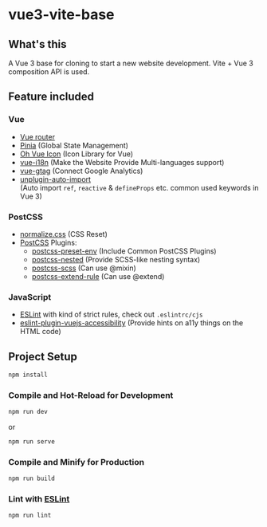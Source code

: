 # vue3-vite-base

## What's this
A Vue 3 base for cloning to start a new website development. Vite + Vue 3 composition API is used.

## Feature included

### Vue
- [Vue router](https://router.vuejs.org/)
- [Pinia](https://pinia.vuejs.org/) (Global State Management)
- [Oh Vue Icon](https://oh-vue-icons.js.org/) (Icon Library for Vue)
- [vue-i18n](https://vue-i18n.intlify.dev/) (Make the Website Provide Multi-languages support)
- [vue-gtag](https://matteo-gabriele.gitbook.io/vue-gtag/) (Connect Google Analytics)
- [unplugin-auto-import](https://github.com/antfu/unplugin-auto-import)  
(Auto import `ref`, `reactive` & `defineProps` etc. common used keywords in Vue 3)

### PostCSS
- [normalize.css](https://necolas.github.io/normalize.css/) (CSS Reset)
- [PostCSS](https://postcss.org/) Plugins:
  - [postcss-preset-env](https://preset-env.cssdb.org/) (Include Common PostCSS Plugins)
  - [postcss-nested](https://www.npmjs.com/package/postcss-nested) (Provide SCSS-like nesting syntax)
  - [postcss-scss](https://www.npmjs.com/package/postcss-scss) (Can use @mixin)
  - [postcss-extend-rule](https://www.npmjs.com/package/postcss-extend-rule) (Can use @extend)

### JavaScript
- [ESLint](https://eslint.org/) with kind of strict rules, check out `.eslintrc/cjs`
- [eslint-plugin-vuejs-accessibility](https://github.com/vue-a11y/eslint-plugin-vuejs-accessibility) (Provide hints on a11y things on the HTML code)

## Project Setup

```sh
npm install
```

### Compile and Hot-Reload for Development

```sh
npm run dev
```
or
```sh
npm run serve
```

### Compile and Minify for Production

```sh
npm run build
```

### Lint with [ESLint](https://eslint.org/)

```sh
npm run lint
```
